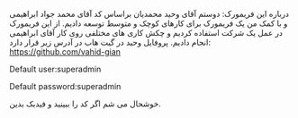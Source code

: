 درباره این فریمورک:
 دوستم آقای وحید محمدیان براساس کد آقای محمد جواد ابراهیمی و با کمک من یک فریمورک برای کارهای کوچک و متوسط توسعه دادیم. 
از این فریمورک در عمل یک شرکت استفاده کردیم و چکش کاری های مختلفی روی کار آقای ابراهیمی انجام دادیم.
پروفایل وحید در گیت هاب در آدرس زیر قرار دارد:
https://github.com/vahid-gian

Default user:superadmin

Default password:superadmin

خوشحال می شم اگر کد را ببینید و فیدبک بدین.
